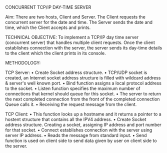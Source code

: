 CONCURRENT TCP/IP DAY-TIME SERVER

Aim:
There are two hosts, Client and Server. The Client requests the concurrent server for the date and time. The Server sends the date and time, which the Client accepts and prints.

TECHNICAL OBJECTIVE:
To implement a TCP/IP day time server (concurrent server) that handles multiple client requests. Once the client establishes connection with the server, the server sends its day-time details to the client which the client prints in its console.

METHODOLOGY: 

TCP Server:
• Create Socket address structure.
• TCP/UDP socket is created, an Internet socket address structure is filled with wildcard address & server's well known port.
• Bind function assigns a local protocol address to the socket.
• Listen function specifies the maximum number of connections that kernel should queue for this socket.
• The server to return the next completed connection from the front of the completed connection Queue calls it.
• Receiving the request message from the client.

TCP Client:
• This function looks up a hostname and it returns a pointer to a hostent structure that contains all the IPV4 address.
• Create Socket address structure. Creating a socket, assigning IP address and port number for that socket.
• Connect establishes connection with the server using server IP address.
• Reads the message from standard input.
• Send function is used on client side to send data given by user on client side to the server.
